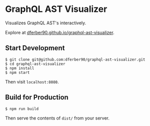 # GraphQL AST Visualizer

Visualizes GraphQL AST's interactively.

Explore at [dferber90.github.io/graphql-ast-visualizer](http://dferber90.github.io/graphql-ast-visualizer/).

## Start Development
```
$ git clone git@github.com:dferber90/graphql-ast-visualizer.git
$ cd graphql-ast-visualizer
$ npm install
$ npm start
```
Then visit `localhost:8080`.


## Build for Production
```
$ npm run build
```
Then serve the contents of `dist/` from your server.
